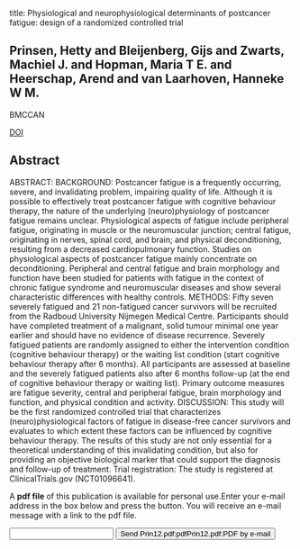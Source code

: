 title: Physiological and neurophysiological determinants of postcancer fatigue: design of a randomized controlled trial

## Prinsen, Hetty and Bleijenberg, Gijs and Zwarts, Machiel J. and Hopman, Maria T E. and Heerschap, Arend and van Laarhoven, Hanneke W M.
BMCCAN

<a href="https://doi.org/10.1186/1471-2407-12-256">DOI</a>

## Abstract
ABSTRACT: BACKGROUND: Postcancer fatigue is a frequently occurring, severe, and invalidating problem, impairing quality of life. Although it is possible to effectively treat postcancer fatigue with cognitive behaviour therapy, the nature of the underlying (neuro)physiology of postcancer fatigue remains unclear. Physiological aspects of fatigue include peripheral fatigue, originating in muscle or the neuromuscular junction; central fatigue, originating in nerves, spinal cord, and brain; and physical deconditioning, resulting from a decreased cardiopulmonary function. Studies on physiological aspects of postcancer fatigue mainly concentrate on deconditioning. Peripheral and central fatigue and brain morphology and function have been studied for patients with fatigue in the context of chronic fatigue syndrome and neuromuscular diseases and show several characteristic differences with healthy controls. METHODS: Fifty seven severely fatigued and 21 non-fatigued cancer survivors will be recruited from the Radboud University Nijmegen Medical Centre. Participants should have completed treatment of a malignant, solid tumour minimal one year earlier and should have no evidence of disease recurrence. Severely fatigued patients are randomly assigned to either the intervention condition (cognitive behaviour therapy) or the waiting list condition (start cognitive behaviour therapy after 6 months). All participants are assessed at baseline and the severely fatigued patients also after 6 months follow-up (at the end of cognitive behaviour therapy or waiting list). Primary outcome measures are fatigue severity, central and peripheral fatigue, brain morphology and function, and physical condition and activity. DISCUSSION: This study will be the first randomized controlled trial that characterizes (neuro)physiological factors of fatigue in disease-free cancer survivors and evaluates to which extent these factors can be influenced by cognitive behaviour therapy. The results of this study are not only essential for a theoretical understanding of this invalidating condition, but also for providing an objective biological marker that could support the diagnosis and follow-up of treatment. Trial registration: The study is registered at ClinicalTrials.gov (NCT01096641).

A <b>pdf file</b> of this publication is available for personal use.Enter your e-mail address in the box below and press the button. You will receive an e-mail message with a link to the pdf file.
<form action="sender.php">  <input type="text" name="email">  <input type="submit" value="Send Prin12.pdf:pdfPrin12.pdf:PDF by e-mail"></form>